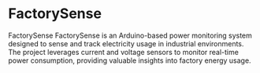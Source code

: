 # FactorySense
FactorySense FactorySense is an Arduino-based power monitoring system designed to sense and track electricity usage in industrial environments. The project leverages current and voltage sensors to monitor real-time power consumption, providing valuable insights into factory energy usage.
